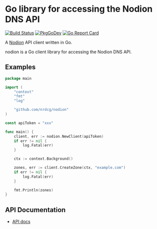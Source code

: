 # Go library for accessing the Nodion DNS API

[![Build Status](https://github.com/nrdcg/nodion/workflows/Main/badge.svg?branch=master)](https://github.com/nrdcg/nodion/actions)
[![PkgGoDev](https://pkg.go.dev/badge/github.com/nrdcg/nodion)](https://pkg.go.dev/github.com/nrdcg/nodion)
[![Go Report Card](https://goreportcard.com/badge/github.com/nrdcg/nodion)](https://goreportcard.com/report/github.com/nrdcg/nodion)

A [Nodion](https://www.nodion.com) API client written in Go.

nodion is a Go client library for accessing the Nodion DNS API.

## Examples

```go
package main

import (
	"context"
	"fmt"
	"log"

	"github.com/nrdcg/nodion"
)

const apiToken = "xxx"

func main() {
	client, err := nodion.NewClient(apiToken)
	if err != nil {
		log.Fatal(err)
	}

	ctx := context.Background()

	zones, err := client.CreateZone(ctx, "example.com")
	if err != nil {
		log.Fatal(err)
	}

	fmt.Println(zones)
}
```

## API Documentation

- [API docs](https://www.nodion.com/en/docs/dns/api/)

